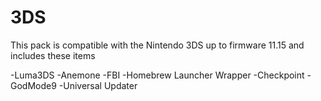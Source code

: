 # 3DS
This pack is compatible with the Nintendo 3DS up to firmware 11.15 and includes these items

-Luma3DS 
-Anemone
-FBI
-Homebrew Launcher Wrapper
-Checkpoint
-GodMode9
-Universal Updater 
